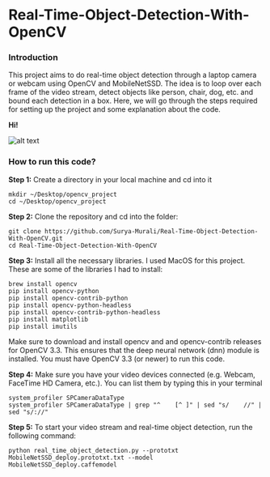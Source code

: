 # Real-Time-Object-Detection-With-OpenCV

### Introduction

This project aims to do real-time object detection through a laptop camera or webcam using OpenCV and MobileNetSSD. The idea is to loop over each frame of the video stream, detect objects like person, chair, dog, etc. and bound each detection in a box.
Here, we will go through the steps required for setting up the project and some explanation about the code.

**Hi!**

![alt text](https://github.com/Surya-Murali/Real-Time-Object-Detection-With-OpenCV/blob/master/real_time_output_gif/real_time_output.gif)

### How to run this code?

**Step 1:** Create a directory in your local machine and cd into it

```
mkdir ~/Desktop/opencv_project
cd ~/Desktop/opencv_project
```

**Step 2:** Clone the repository and cd into the folder:

```
git clone https://github.com/Surya-Murali/Real-Time-Object-Detection-With-OpenCV.git
cd Real-Time-Object-Detection-With-OpenCV
```
**Step 3:** Install all the necessary libraries. I used MacOS for this project. These are some of the libraries I had to install:

```
brew install opencv
pip install opencv-python
pip install opencv-contrib-python
pip install opencv-python-headless
pip install opencv-contrib-python-headless
pip install matplotlib
pip install imutils
```

Make sure to download and install opencv and and opencv-contrib releases for OpenCV 3.3. This ensures that the deep neural network (dnn) module is installed. You must have OpenCV 3.3 (or newer) to run this code.

**Step 4:** Make sure you have your video devices connected (e.g. Webcam, FaceTime HD Camera, etc.). You can list them by typing this in your terminal

```
system_profiler SPCameraDataType
system_profiler SPCameraDataType | grep "^    [^ ]" | sed "s/    //" | sed "s/://"
```

**Step 5:** To start your video stream and real-time object detection, run the following command:

```
python real_time_object_detection.py --prototxt MobileNetSSD_deploy.prototxt.txt --model MobileNetSSD_deploy.caffemodel
```


```


